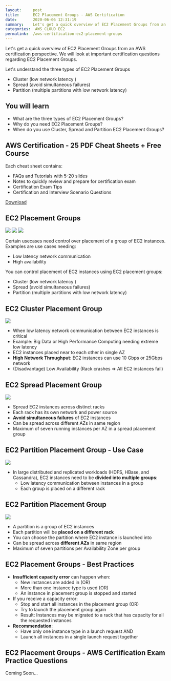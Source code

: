```yaml
---
layout:     post
title:      EC2 Placement Groups - AWS Certification
date:       2020-06-06 12:31:19
summary:    Let's get a quick overview of EC2 Placement Groups from an AWS certification perspective. We will look at important certification questions regarding EC2 Placement Groups.  We will look at the three types of EC2 Placement Groups - Cluster, Spread and Partition.
categories:  AWS_CLOUD EC2
permalink:  /aws-certification-ec2-placement-groups
---
```


Let's get a quick overview of EC2 Placement Groups from an AWS certification perspective. We will look at important certification questions regarding EC2 Placement Groups.

Let's understand the three types of EC2 Placement Groups
- Cluster (low network latency )
- Spread (avoid simultaneous failures)
- Partition (multiple partitions with low network latency)


## You will learn
- What are the three types of EC2 Placement Groups?
- Why do you need EC2 Placement Groups?
- When do you use Cluster, Spread and Partition EC2 Placement Groups?

## AWS Certification - 25 PDF Cheat Sheets + Free Course

Each cheat sheet contains:
- FAQs and Tutorials with 5-20 slides
- Notes to quickly review and prepare for certification exam
- Certification Exam Tips
- Certification and Interview Scenario Questions

<div>
 <a href="https://links.in28minutes.com/cloud-in28minutes-teachable-free-link" target="_blank" class="button instagram">Download</a>
</div>


## EC2 Placement Groups
![](/images/aws/ec2-host.png)
![](/images/aws/ec2-host.png)
![](/images/aws/ec2-host.png)

Certain usecases need control over placement of a group of EC2 instances. Examples are use cases needing:
- Low latency network communication
- High availability

You can control placement of EC2 instances using EC2 placement groups:
- Cluster (low network latency )
- Spread (avoid simultaneous failures)
- Partition (multiple partitions with low network latency)

## EC2 Cluster Placement Group
![](/images/aws/ec2/ec2-placement-groups-cluster.png) 
- When low latency network communication between EC2 instances is critical
- Example: Big Data or High Performance Computing needing extreme low latency
- EC2 instances placed near to each other in single AZ
- **High Network Throughput**: EC2 instances can use 10 Gbps or 25Gbps network
- (Disadvantage) Low Availability (Rack crashes => All EC2 instances fail)

 
## EC2 Spread Placement Group
![](/images/aws/ec2/ec2-placement-groups-spread.png) 
- Spread EC2 instances across distinct racks
- Each rack has its own network and power source
- **Avoid simultaneous failures**  of EC2 instances
- Can be spread across different AZs in same region
- Maximum of seven running instances per AZ in a spread placement group

## EC2 Partition Placement Group - Use Case
![](/images/aws/ec2/ec2-placement-groups-partition.png) 
- In large distributed and replicated workloads (HDFS, HBase, and Cassandra), EC2 instances need to be **divided into multiple groups**:
	- Low latency communication between instances in a group
	- Each group is placed on a different rack


## EC2 Partition Placement Group
![](/images/aws/ec2/ec2-placement-groups-partition.png) 
- A partition is a group of EC2 instances
- Each partition will be **placed on a different rack**
- You can choose the partition where EC2 instance is launched into
- Can be spread across **different AZs** in same region
- Maximum of seven partitions per Availability Zone per group

## EC2 Placement Groups - Best Practices
- **Insufficient capacity error** can happen when:
	- New instances are added in (OR)
	- More than one instance type is used (OR)
	- An instance in placement group is stopped and started
- If you receive a capacity error: 
	- Stop and start all instances in the placement group (OR)
	- Try to launch the placement group again 
	- Result: Instances may be migrated to a rack that has capacity for all the requested instances
- **Recommendation**:
	- Have only one instance type in a launch request AND 
	- Launch all instances in a single launch request together   

## EC2 Placement Groups - AWS Certification Exam Practice Questions

Coming Soon...


